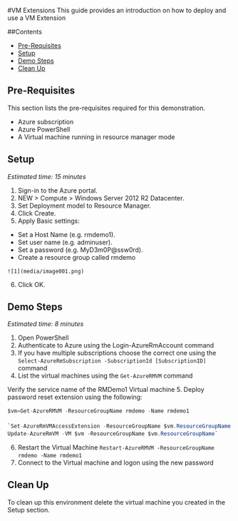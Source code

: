 #VM Extensions
This guide provides an introduction on how to deploy and use a VM Extension 

##Contents
* [Pre-Requisites](#pre)	
* [Setup](#setup)	
* [Demo Steps](#demosteps)	
* [Clean Up](#cleanup)	

## <a name="pre"></a> Pre-Requisites
This section lists the pre-requisites required for this demonstration.
* Azure subscription
* Azure PowerShell
* A Virtual machine running in resource manager mode


## <a name="setup"></a> Setup 
*Estimated time: 15 minutes*
1.	Sign-in to the Azure portal.
2.	NEW > Compute > Windows Server 2012 R2 Datacenter.
3.	Set Deployment model to Resource Manager.
4.	Click Create.
5.	Apply Basic settings:
   - Set a Host Name (e.g. rmdemo1).
   - Set user name (e.g. adminuser).
   - Set a password (e.g. MyD3m0P@ssw0rd).
   - Create a resource group called rmdemo
   
    ![1](media/image001.png)
    
6.	Click OK.


## <a name="demosteps"></a> Demo Steps
*Estimated time: 8 minutes*
1.	Open PowerShell
2.	Authenticate to Azure using the Login-AzureRmAccount command
3.	If you have multiple subscriptions choose the correct one using the `Select-AzureRmSubscription -SubscriptionId [SubscriptionID]` command
4.	List the virtual machines using the `Get-AzureRMVM` command

Verify the service name of the RMDemo1 Virtual machine 
5.	Deploy password reset  extension using the following:
```C#
$vm=Get-AzureRMVM -ResourceGroupName rmdemo -Name rmdemo1 

`Set-AzureRmVMAccessExtension -ResourceGroupName $vm.ResourceGroupName -VMName $vm.Name -Name "Contoso" -TypeHandlerVersion "2.0" -UserName adminUser -Password t0pSecret!
Update-AzureRmVM -VM $vm -ResourceGroupName $vm.ResourceGroupName` 
```
6.	Restart the Virtual Machine `Restart-AzureRMVM -ResourceGroupName rmdemo -Name rmdemo1`
7.	Connect to the Virtual machine and logon using the new password

## <a name="cleanup"></a> Clean Up
To clean up this environment delete the virtual machine you created in the Setup section.